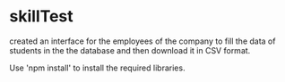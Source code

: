 # skillTest
created an interface for the employees of the company to fill the data of students in the the database and then download it in CSV format.



Use 'npm install' to install the required libraries.
